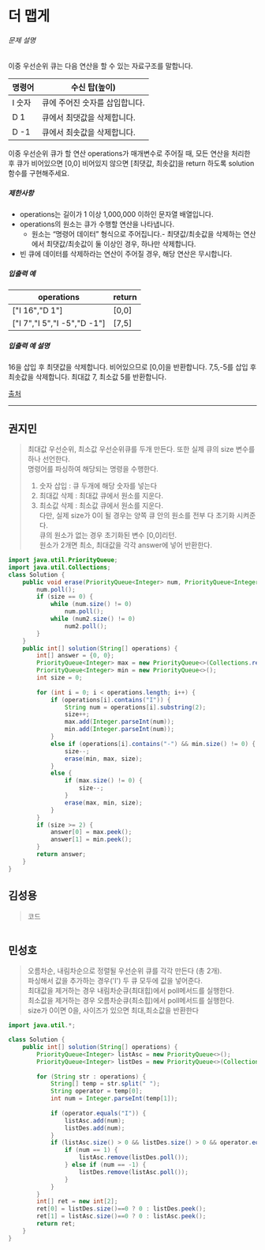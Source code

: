 # 더 맵게



###### 문제 설명

이중 우선순위 큐는 다음 연산을 할 수 있는 자료구조를 말합니다.

| 명령어 | 수신 탑(높이)                  |
| ------ | ------------------------------ |
| I 숫자 | 큐에 주어진 숫자를 삽입합니다. |
| D 1    | 큐에서 최댓값을 삭제합니다.    |
| D -1   | 큐에서 최솟값을 삭제합니다.    |

이중 우선순위 큐가 할 연산 operations가 매개변수로 주어질 때, 모든 연산을 처리한 후 큐가 비어있으면 [0,0] 비어있지 않으면 [최댓값, 최솟값]을 return 하도록 solution 함수를 구현해주세요.

##### 제한사항

- operations는 길이가 1 이상 1,000,000 이하인 문자열 배열입니다.
- operations의 원소는 큐가 수행할 연산을 나타냅니다.
  - 원소는 “명령어 데이터” 형식으로 주어집니다.- 최댓값/최솟값을 삭제하는 연산에서 최댓값/최솟값이 둘 이상인 경우, 하나만 삭제합니다.
- 빈 큐에 데이터를 삭제하라는 연산이 주어질 경우, 해당 연산은 무시합니다.

##### 입출력 예

| operations                  | return |
| --------------------------- | ------ |
| ["I 16","D 1"]              | [0,0]  |
| ["I 7","I 5","I -5","D -1"] | [7,5]  |

##### 입출력 예 설명

16을 삽입 후 최댓값을 삭제합니다. 비어있으므로 [0,0]을 반환합니다.
7,5,-5를 삽입 후 최솟값을 삭제합니다. 최대값 7, 최소값 5를 반환합니다.

[출처](http://icpckorea.org/problems/2013/onlineset.pdf)



---------------





## 권지민

> 최대값 우선순위, 최소값 우선순위큐를 두개 만든다. 또한 실제 큐의 size 변수를 하나 선언한다.  
> 명령어를 파싱하여 해당되는 명령을 수행한다.
>
> 1. 숫자 삽입 : 큐 두개에 해당 숫자를 넣는다
> 2. 최대값 삭제 : 최대값 큐에서 원소를 지운다.
> 3. 최소값 삭제 : 최소값 큐에서 원소를 지운다.  
> 다만, 실제 size가 0이 될 경우는 양쪽 큐 안의 원소를 전부 다 초기화 시켜준다.  
> 큐의 원소가 없는 경우 초기화된 변수 [0,0]리턴.  
> 원소가 2개면 최소, 최대값을 각각 answer에 넣어 반환한다.

```java
import java.util.PriorityQueue;
import java.util.Collections;
class Solution {
    public void erase(PriorityQueue<Integer> num, PriorityQueue<Integer> num2, int size) {
        num.poll();
        if (size == 0) {
            while (num.size() != 0)
                num.poll();
            while (num2.size() != 0)
                num2.poll();
        }
    }
    public int[] solution(String[] operations) {
        int[] answer = {0, 0};
        PriorityQueue<Integer> max = new PriorityQueue<>(Collections.reverseOrder()); 
        PriorityQueue<Integer> min = new PriorityQueue<>();
        int size = 0;
        
        for (int i = 0; i < operations.length; i++) {
            if (operations[i].contains("I")) {
                String num = operations[i].substring(2);
                size++;
                max.add(Integer.parseInt(num));
                min.add(Integer.parseInt(num));
            }
            else if (operations[i].contains("-") && min.size() != 0) {
                size--;
                erase(min, max, size);
            }
            else {
                if (max.size() != 0) {
                    size--;
                }
                erase(max, min, size);
            }
        }
        if (size >= 2) {
            answer[0] = max.peek();
            answer[1] = min.peek();
        }
        return answer;
    }
}
```





## 김성용

> 코드

```python

```





## 민성호

> 오름차순, 내림차순으로 정렬될 우선순위 큐를 각각 만든다 (총 2개).  
> 파싱해서 값을 추가하는 경우('I') 두 큐 모두에 값을 넣어준다.  
> 최대값을 제거하는 경우 내림차순큐(최대힙)에서 poll메서드를 실행한다.  
> 최소값을 제거하는 경우 오름차순큐(최소힙)에서 poll메서드를 실행한다.  
> size가 0이면 0을, 사이즈가 있으면 최대,최소값을 반환한다

```java
import java.util.*;

class Solution {
    public int[] solution(String[] operations) {
        PriorityQueue<Integer> listAsc = new PriorityQueue<>();
        PriorityQueue<Integer> listDes = new PriorityQueue<>(Collections.reverseOrder());
        
        for (String str : operations) {
            String[] temp = str.split(" ");
            String operator = temp[0];
            int num = Integer.parseInt(temp[1]);
            
            if (operator.equals("I")) {
                listAsc.add(num);
                listDes.add(num);
            }
            if (listAsc.size() > 0 && listDes.size() > 0 && operator.equals("D")) {
                if (num == 1) {
                    listAsc.remove(listDes.poll());
                } else if (num == -1) {
                    listDes.remove(listAsc.poll());
                }
            }
        }
        int[] ret = new int[2];
        ret[0] = listDes.size()==0 ? 0 : listDes.peek();
        ret[1] = listAsc.size()==0 ? 0 : listAsc.peek();
        return ret;
    }
}
```
